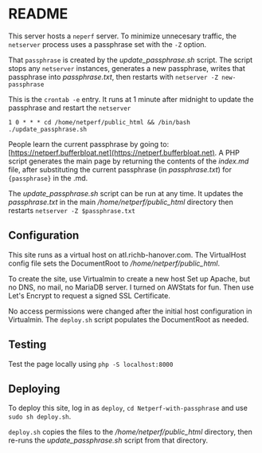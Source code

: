 # README

This server hosts a `neperf` server.
To minimize unnecesary traffic, the `netserver` process uses
a passphrase set with the `-Z` option.

That `passphrase` is created by the _update\_passphrase.sh_ script.
The script stops any `netserver` instances,
generates a new passphrase,
writes that passphrase into _passphrase.txt_,
then restarts with `netserver -Z new-passphrase`

This is the `crontab -e` entry.
It runs at 1 minute after midnight to update the passphrase
and restart the `netserver`

```
1 0 * * * cd /home/netperf/public_html && /bin/bash ./update_passphrase.sh
```

People learn the current passphrase by going to:
[https://netperf.bufferbloat.net](https://netperf.bufferbloat.net).
A PHP script generates the main page by returning the contents of
the _index.md_ file, after substituting the current passphrase
(in _passphrase.txt_) for `{passphrase}` in the .md.

The _update\_passphrase.sh_ script can be run at any time.
It updates the _passphrase.txt_ in the main _/home/netperf/public\_html_ directory
then restarts `netserver -Z $passphrase.txt`

## Configuration

This site runs as a virtual host on atl.richb-hanover.com.
The VirtualHost config file sets the DocumentRoot to _/home/netperf/public\_html_.

To create the site, use Virtualmin to create a new host
Set up Apache, but no DNS, no mail, no MariaDB server.
I turned on AWStats for fun.
Then use Let's Encrypt to request a signed SSL Certificate.

No access permissions were changed after the
initial host configuration in Virtualmin.
The `deploy.sh` script populates the DocumentRoot as needed.

## Testing

Test the page locally using `php -S localhost:8000`

## Deploying

To deploy this site, log in as `deploy`,
`cd Netperf-with-passphrase` and use `sudo sh deploy.sh`.

`deploy.sh` copies the files to the _/home/netperf/public\_html_ directory,
then re-runs the _update\_passphrase.sh_ script from that directory.

